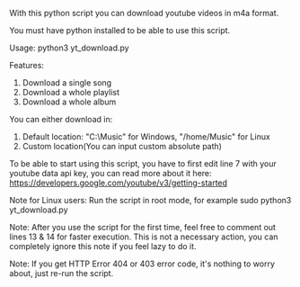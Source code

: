 With this python script you can download youtube videos in m4a format.

You must have python installed to be able to use this script.

Usage: python3 yt_download.py

Features:
1. Download a single song
2. Download a whole playlist
3. Download a whole album

You can either download in:
1. Default location: "C:\Music" for Windows, "/home/Music" for Linux
2. Custom location(You can input custom absolute path)

To be able to start using this script, you have to first edit line 7 with your youtube data api key, you can read more about it here: https://developers.google.com/youtube/v3/getting-started

Note for Linux users: Run the script in root mode, for example sudo python3 yt_download.py

Note: After you use the script for the first time, feel free to comment out lines 13 & 14 for faster execution. This is not a necessary action, you can completely ignore this note if you feel lazy to do it.

Note: If you get HTTP Error 404 or 403 error code, it's nothing to worry about, just re-run the script.

